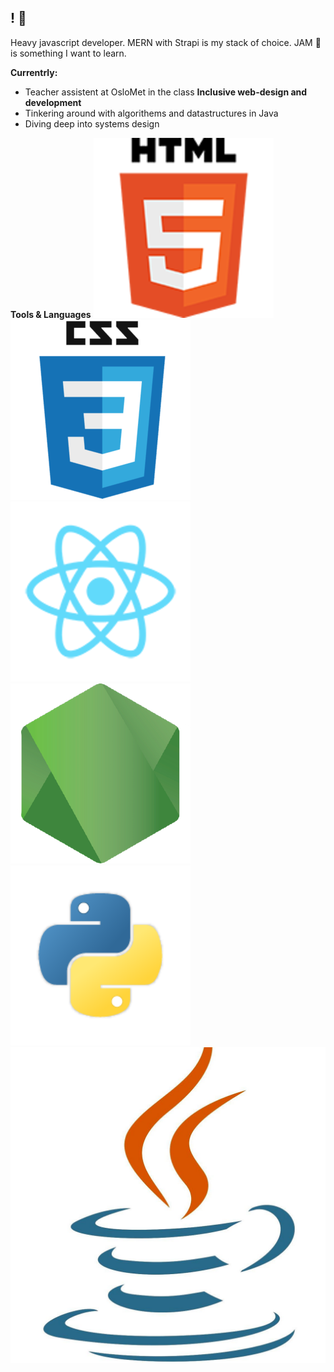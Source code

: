 ## ! :wave:

Heavy javascript developer. MERN with Strapi is my stack of choice. JAM :honey_pot: is something I want to learn.

**Currentrly:**
* Teacher assistent at OsloMet in the class **Inclusive web-design and development**
* Tinkering around with algorithems and datastructures in Java
* Diving deep into systems design

**Tools & Languages**
![image](https://raw.githubusercontent.com/github/explore/80688e429a7d4ef2fca1e82350fe8e3517d3494d/topics/html/html.png)
![image](https://raw.githubusercontent.com/github/explore/80688e429a7d4ef2fca1e82350fe8e3517d3494d/topics/css/css.png)
![image](https://raw.githubusercontent.com/github/explore/80688e429a7d4ef2fca1e82350fe8e3517d3494d/topics/react/react.png)
![image](https://raw.githubusercontent.com/github/explore/80688e429a7d4ef2fca1e82350fe8e3517d3494d/topics/nodejs/nodejs.png)
![image](https://raw.githubusercontent.com/github/explore/80688e429a7d4ef2fca1e82350fe8e3517d3494d/topics/python/python.png)
![image](https://raw.githubusercontent.com/github/explore/80688e429a7d4ef2fca1e82350fe8e3517d3494d/topics/java/java.png)
